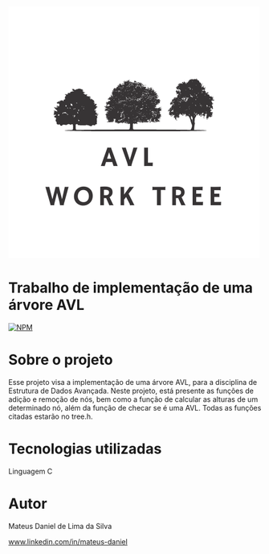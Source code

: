 ![Banner](https://github.com/mateusdanie/AVL-Work-University/blob/master/AVl%20work%20tree.png)

# Trabalho de implementação de uma árvore AVL 
[![NPM](https://img.shields.io/npm/l/react)](https://github.com/mateusdanie/AVL-Work-University/blob/master/LICENSE) 

# Sobre o projeto

Esse projeto visa a implementação de uma árvore AVL, para a disciplina de Estrutura de Dados Avançada. Neste projeto, está presente as funções de adição e remoção de nós, bem como a função de calcular as alturas de um determinado nó, além da função de checar se é uma AVL. Todas as funções citadas estarão no tree.h.

# Tecnologias utilizadas
Linguagem C

# Autor

Mateus Daniel de Lima da Silva

www.linkedin.com/in/mateus-daniel

